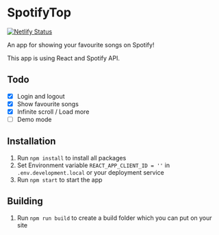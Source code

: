# SpotifyTop

[![Netlify Status](https://api.netlify.com/api/v1/badges/f3282601-0086-4a36-a11c-0272b9bfacd9/deploy-status)](https://app.netlify.com/sites/eloquent-bose-e1dcea/deploys)

An app for showing your favourite songs on Spotify!

This app is using React and Spotify API.

## Todo

- [x] Login and logout
- [x] Show favourite songs
- [x] Infinite scroll / Load more
- [ ] Demo mode

## Installation

1. Run `npm install` to install all packages
2. Set Environment variable `REACT_APP_CLIENT_ID = ''` in `.env.development.local` or your deployment service
3. Run `npm start` to start the app

## Building

1. Run `npm run build` to create a build folder which you can put on your site
